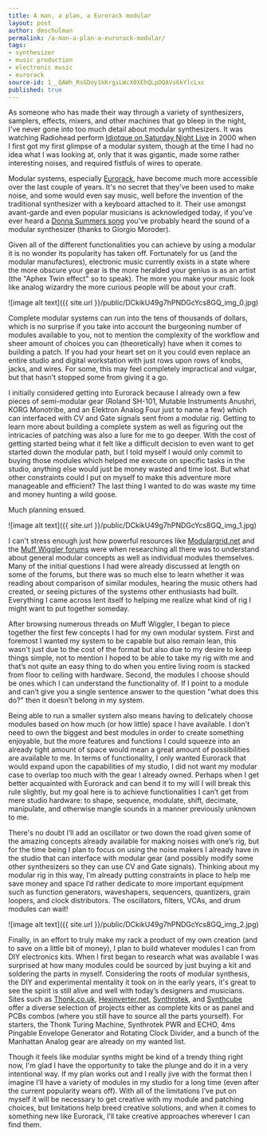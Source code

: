 ```yaml
---
title: A man, a plan, a Eurorack modular
layout: post
author: dmschulman
permalink: /a-man-a-plan-a-eurorack-modular/
tags:
- synthesizer
- music production
- electronic music
- eurorack
source-id: 1__QAWh_RsGDoy1kKrgiLWcX0XEhQLpDQAVs6kYlcLxc
published: true
---
```

As someone who has made their way through a variety of synthesizers, samplers, effects, mixers, and other machines that go bleep in the night, I've never gone into too much detail about modular synthesizers. It was watching Radiohead perform [Idiotque on Saturday Night Live](https://vimeo.com/51713269) in 2000 when I first got my first glimpse of a modular system, though at the time I had no idea what I was looking at, only that it was gigantic, made some rather interesting noises, and required fistfuls of wires to operate.

Modular systems, especially [Eurorack](https://en.wikipedia.org/wiki/Eurorack), have become much more accessible over the last couple of years. It's no secret that they’ve been used to make noise, and some would even say music, well before the invention of the traditional synthesizer with a keyboard attached to it. Their use amongst avant-garde and even popular musicians is acknowledged today, if you’ve ever heard a [Donna Summers song](https://www.youtube.com/watch?v=Nm-ISatLDG0) you’ve probably heard the sound of a modular synthesizer (thanks to Giorgio Moroder).

Given all of the different functionalities you can achieve by using a modular it is no wonder its popularity has taken off. Fortunately for us (and the modular manufactures), electronic music currently exists in a state where the more obscure your gear is the more heralded your genius is as an artist (the "Aphex Twin effect" so to speak). The more you make your music look like analog wizardry the more curious people will be about your craft.

![image alt text]({{ site.url }}/public/DCkikU49g7hPNDGcYcs8GQ_img_0.jpg)

Complete modular systems can run into the tens of thousands of dollars, which is no surprise if you take into account the burgeoning number of modules available to you, not to mention the complexity of the workflow and sheer amount of choices you can (theoretically) have when it comes to building a patch. If you had your heart set on it you could even replace an entire studio and digital workstation with just rows upon rows of knobs, jacks, and wires. For some, this may feel completely impractical and vulgar, but that hasn't stopped some from giving it a go.

I initially considered getting into Eurorack because I already own a few pieces of semi-modular gear (Roland SH-101, Mutable Instruments Anushri, KORG Monotribe, and an Elektron Analog Four just to name a few) which can interfaced with CV and Gate signals sent from a modular rig. Getting to learn more about building a complete system as well as figuring out the intricacies of patching was also a lure for me to go deeper. With the cost of getting started being what it felt like a difficult decision to even want to get started down the modular path, but I told myself I would only commit to buying those modules which helped me execute on specific tasks in the studio, anything else would just be money wasted and time lost. But what other constraints could I put on myself to make this adventure more manageable and efficient? The last thing I wanted to do was waste my time and money hunting a wild goose.

 

Much planning ensued.

![image alt text]({{ site.url }}/public/DCkikU49g7hPNDGcYcs8GQ_img_1.jpg)

I can't stress enough just how powerful resources like [Modulargrid.net](https://www.modulargrid.net/) and the [Muff Wiggler forums](https://www.muffwiggler.com/forum/) were when researching all there was to understand about general modular concepts as well as individual modules themselves. Many of the initial questions I had were already discussed at length on some of the forums, but there was so much else to learn whether it was reading about comparison of similar modules, hearing the music others had created, or seeing pictures of the systems other enthusiasts had built. Everything I came across lent itself to helping me realize what kind of rig I might want to put together someday.

After browsing numerous threads on Muff Wiggler, I began to piece together the first few concepts I had for my own modular system. First and foremost I wanted my system to be capable but also remain lean, this wasn't just due to the cost of the format but also due to my desire to keep things simple, not to mention I hoped to be able to take my rig with me and that’s not quite an easy thing to do when you entire living room is stacked from floor to ceiling with hardware. Second, the modules I choose should be ones which I can understand the functionality of. If I point to a module and can’t give you a single sentence answer to the question "what does this do?" then it doesn’t belong in my system.

Being able to run a smaller system also means having to delicately choose modules based on how much (or how little) space I have available. I don't need to own the biggest and best modules in order to create something enjoyable, but the more features and functions I could squeeze into an already tight amount of space would mean a great amount of possibilities are available to me. In terms of functionality, I only wanted Eurorack that would expand upon the capabilities of my studio, I did not want my modular case to overlap too much with the gear I already owned. Perhaps when I get better acquainted with Eurorack and can bend it to my will I will break this rule slightly, but my goal here is to achieve functionalities I can’t get from mere studio hardware: to shape, sequence, modulate, shift, decimate, manipulate, and otherwise mangle sounds in a manner previously unknown to me.

There's no doubt I’ll add an oscillator or two down the road given some of the amazing concepts already available for making noises with one’s rig, but for the time being I plan to focus on using the noise makers I already have in the studio that can interface with modular gear (and possibly modify some other synthesizers so they can use CV and Gate signals). Thinking about my modular rig in this way, I’m already putting constraints in place to help me save money and space I’d rather dedicate to more important equipment such as function generators, waveshapers, sequencers, quantizers, grain loopers, and clock distributors. The oscillators, filters, VCAs, and drum modules can wait!

![image alt text]({{ site.url }}/public/DCkikU49g7hPNDGcYcs8GQ_img_2.jpg)

Finally, in an effort to truly make my rack a product of my own creation (and to save on a little bit of money), I plan to build whatever modules I can from DIY electronics kits. When I first began to research what was available I was surprised at how many modules could be sourced by just buying a kit and soldering the parts in myself. Considering the roots of modular synthesis, the DIY and experimental mentality it took on in the early years, it's great to see the spirit is still alive and well with today’s designers and musicians. Sites such as [Thonk.co.uk](https://thonk.co.uk/), [Hexinverter.net](https://shop.hexinverter.net/), [Synthrotek](https://synthrotek.com/), and [Synthcube](https://synthcube.com/) offer a diverse selection of projects either as complete kits or as panel and PCBs combos (where you still have to source all the parts yourself). For starters, the Thonk Turing Machine, Synthrotek PWR and ECHO, 4ms Pingable Envelope Generator and Rotating Clock Divider, and a bunch of the Manhattan Analog gear are already on my wanted list.

Though it feels like modular synths might be kind of a trendy thing right now, I'm glad I have the opportunity to take the plunge and do it in a very intentional way. If my plan works out and I really jive with the format then I imagine I’ll have a variety of modules in my studio for a long time (even after the current popularity wears off). With all of the limitations I’ve put on myself it will be necessary to get creative with my module and patching choices, but limitations help breed creative solutions, and when it comes to something new like Eurorack, I’ll take creative approaches wherever I can find them.

